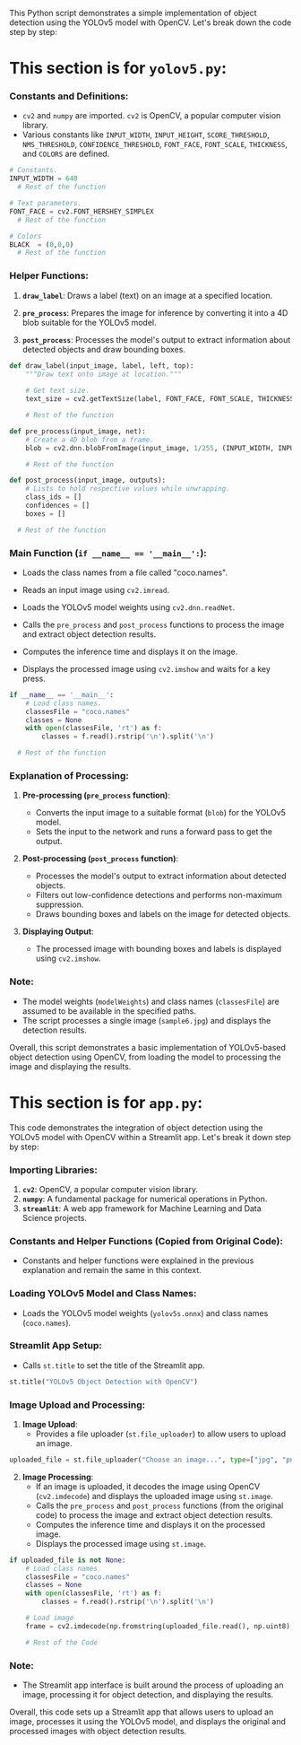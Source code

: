 This Python script demonstrates a simple implementation of object detection using the YOLOv5 model with OpenCV. Let's break down the code step by step:

# This section is for `yolov5.py`:

### Constants and Definitions:
- `cv2` and `numpy` are imported. `cv2` is OpenCV, a popular computer vision library.
- Various constants like `INPUT_WIDTH`, `INPUT_HEIGHT`, `SCORE_THRESHOLD`, `NMS_THRESHOLD`, `CONFIDENCE_THRESHOLD`, `FONT_FACE`, `FONT_SCALE`, `THICKNESS`, and `COLORS` are defined.

```python
# Constants.
INPUT_WIDTH = 640
  # Rest of the function

# Text parameters.
FONT_FACE = cv2.FONT_HERSHEY_SIMPLEX
  # Rest of the function

# Colors
BLACK  = (0,0,0)
  # Rest of the function
```

### Helper Functions:
1. **`draw_label`**: Draws a label (text) on an image at a specified location.
   
2. **`pre_process`**: Prepares the image for inference by converting it into a 4D blob suitable for the YOLOv5 model.
   
3. **`post_process`**: Processes the model's output to extract information about detected objects and draw bounding boxes.

```python
def draw_label(input_image, label, left, top):
    """Draw text onto image at location."""
    
    # Get text size.
    text_size = cv2.getTextSize(label, FONT_FACE, FONT_SCALE, THICKNESS)

    # Rest of the function

def pre_process(input_image, net):
	# Create a 4D blob from a frame.
	blob = cv2.dnn.blobFromImage(input_image, 1/255, (INPUT_WIDTH, INPUT_HEIGHT), [0,0,0], 1, crop=False)

    # Rest of the function

def post_process(input_image, outputs):
	# Lists to hold respective values while unwrapping.
	class_ids = []
	confidences = []
	boxes = []

  # Rest of the function
```

### Main Function (`if __name__ == '__main__':`):
- Loads the class names from a file called "coco.names".
  
- Reads an input image using `cv2.imread`.
  
- Loads the YOLOv5 model weights using `cv2.dnn.readNet`.
  
- Calls the `pre_process` and `post_process` functions to process the image and extract object detection results.
  
- Computes the inference time and displays it on the image.
  
- Displays the processed image using `cv2.imshow` and waits for a key press.

```python
if __name__ == '__main__':
	# Load class names.
	classesFile = "coco.names"
	classes = None
	with open(classesFile, 'rt') as f:
		classes = f.read().rstrip('\n').split('\n')

  # Rest of the function
```

### Explanation of Processing:
1. **Pre-processing (`pre_process` function)**:
   - Converts the input image to a suitable format (`blob`) for the YOLOv5 model.
   - Sets the input to the network and runs a forward pass to get the output.

2. **Post-processing (`post_process` function)**:
   - Processes the model's output to extract information about detected objects.
   - Filters out low-confidence detections and performs non-maximum suppression.
   - Draws bounding boxes and labels on the image for detected objects.

3. **Displaying Output**:
   - The processed image with bounding boxes and labels is displayed using `cv2.imshow`.

### Note:
- The model weights (`modelWeights`) and class names (`classesFile`) are assumed to be available in the specified paths.
- The script processes a single image (`sample6.jpg`) and displays the detection results.

Overall, this script demonstrates a basic implementation of YOLOv5-based object detection using OpenCV, from loading the model to processing the image and displaying the results.

# This section is for `app.py`:

This code demonstrates the integration of object detection using the YOLOv5 model with OpenCV within a Streamlit app. Let's break it down step by step:

### Importing Libraries:
1. **`cv2`**: OpenCV, a popular computer vision library.
2. **`numpy`**: A fundamental package for numerical operations in Python.
3. **`streamlit`**: A web app framework for Machine Learning and Data Science projects.

### Constants and Helper Functions (Copied from Original Code):
- Constants and helper functions were explained in the previous explanation and remain the same in this context.

### Loading YOLOv5 Model and Class Names:
- Loads the YOLOv5 model weights (`yolov5s.onnx`) and class names (`coco.names`).

### Streamlit App Setup:
- Calls `st.title` to set the title of the Streamlit app.

```python
st.title("YOLOv5 Object Detection with OpenCV")
```

### Image Upload and Processing:
1. **Image Upload**:
   - Provides a file uploader (`st.file_uploader`) to allow users to upload an image.
  
```python
uploaded_file = st.file_uploader("Choose an image...", type=["jpg", "png", "jpeg"])
```

2. **Image Processing**:
   - If an image is uploaded, it decodes the image using OpenCV (`cv2.imdecode`) and displays the uploaded image using `st.image`.
   - Calls the `pre_process` and `post_process` functions (from the original code) to process the image and extract object detection results.
   - Computes the inference time and displays it on the processed image.
   - Displays the processed image using `st.image`.

```python
if uploaded_file is not None:
    # Load class names
    classesFile = "coco.names"
    classes = None
    with open(classesFile, 'rt') as f:
        classes = f.read().rstrip('\n').split('\n')

    # Load image
    frame = cv2.imdecode(np.fromstring(uploaded_file.read(), np.uint8), 1)

    # Rest of the Code
```

### Note:
- The Streamlit app interface is built around the process of uploading an image, processing it for object detection, and displaying the results.

Overall, this code sets up a Streamlit app that allows users to upload an image, processes it using the YOLOv5 model, and displays the original and processed images with object detection results.
